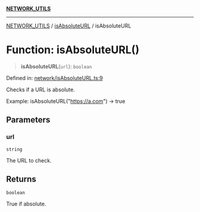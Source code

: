 [**NETWORK_UTILS**](../../README.md)

***

[NETWORK_UTILS](../../README.md) / [isAbsoluteURL](../README.md) / isAbsoluteURL

# Function: isAbsoluteURL()

> **isAbsoluteURL**(`url`): `boolean`

Defined in: [network/isAbsoluteURL.ts:9](https://github.com/dailker/everyutil-js/blob/b3e269da55b7d96c15eb37e98c5c4f6b94f05f6f/src/network/isAbsoluteURL.ts#L9)

Checks if a URL is absolute.

Example: isAbsoluteURL("https://a.com") → true

## Parameters

### url

`string`

The URL to check.

## Returns

`boolean`

True if absolute.
